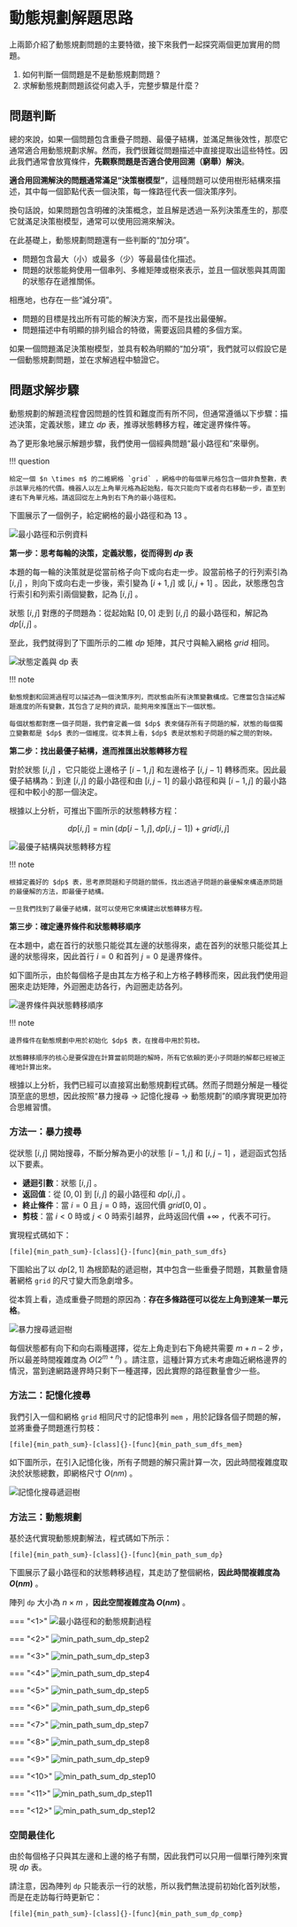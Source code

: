 # 動態規劃解題思路

上兩節介紹了動態規劃問題的主要特徵，接下來我們一起探究兩個更加實用的問題。

1. 如何判斷一個問題是不是動態規劃問題？
2. 求解動態規劃問題該從何處入手，完整步驟是什麼？

## 問題判斷

總的來說，如果一個問題包含重疊子問題、最優子結構，並滿足無後效性，那麼它通常適合用動態規劃求解。然而，我們很難從問題描述中直接提取出這些特性。因此我們通常會放寬條件，**先觀察問題是否適合使用回溯（窮舉）解決**。

**適合用回溯解決的問題通常滿足“決策樹模型”**，這種問題可以使用樹形結構來描述，其中每一個節點代表一個決策，每一條路徑代表一個決策序列。

換句話說，如果問題包含明確的決策概念，並且解是透過一系列決策產生的，那麼它就滿足決策樹模型，通常可以使用回溯來解決。

在此基礎上，動態規劃問題還有一些判斷的“加分項”。

- 問題包含最大（小）或最多（少）等最最佳化描述。
- 問題的狀態能夠使用一個串列、多維矩陣或樹來表示，並且一個狀態與其周圍的狀態存在遞推關係。

相應地，也存在一些“減分項”。

- 問題的目標是找出所有可能的解決方案，而不是找出最優解。
- 問題描述中有明顯的排列組合的特徵，需要返回具體的多個方案。

如果一個問題滿足決策樹模型，並具有較為明顯的“加分項”，我們就可以假設它是一個動態規劃問題，並在求解過程中驗證它。

## 問題求解步驟

動態規劃的解題流程會因問題的性質和難度而有所不同，但通常遵循以下步驟：描述決策，定義狀態，建立 $dp$ 表，推導狀態轉移方程，確定邊界條件等。

為了更形象地展示解題步驟，我們使用一個經典問題“最小路徑和”來舉例。

!!! question

    給定一個 $n \times m$ 的二維網格 `grid` ，網格中的每個單元格包含一個非負整數，表示該單元格的代價。機器人以左上角單元格為起始點，每次只能向下或者向右移動一步，直至到達右下角單元格。請返回從左上角到右下角的最小路徑和。

下圖展示了一個例子，給定網格的最小路徑和為 $13$ 。

![最小路徑和示例資料](dp_solution_pipeline.assets/min_path_sum_example.png)

**第一步：思考每輪的決策，定義狀態，從而得到 $dp$ 表**

本題的每一輪的決策就是從當前格子向下或向右走一步。設當前格子的行列索引為 $[i, j]$ ，則向下或向右走一步後，索引變為 $[i+1, j]$ 或 $[i, j+1]$ 。因此，狀態應包含行索引和列索引兩個變數，記為 $[i, j]$ 。

狀態 $[i, j]$ 對應的子問題為：從起始點 $[0, 0]$ 走到 $[i, j]$ 的最小路徑和，解記為 $dp[i, j]$ 。

至此，我們就得到了下圖所示的二維 $dp$ 矩陣，其尺寸與輸入網格 $grid$ 相同。

![狀態定義與 dp 表](dp_solution_pipeline.assets/min_path_sum_solution_state_definition.png)

!!! note

    動態規劃和回溯過程可以描述為一個決策序列，而狀態由所有決策變數構成。它應當包含描述解題進度的所有變數，其包含了足夠的資訊，能夠用來推匯出下一個狀態。
    
    每個狀態都對應一個子問題，我們會定義一個 $dp$ 表來儲存所有子問題的解，狀態的每個獨立變數都是 $dp$ 表的一個維度。從本質上看，$dp$ 表是狀態和子問題的解之間的對映。

**第二步：找出最優子結構，進而推匯出狀態轉移方程**

對於狀態 $[i, j]$ ，它只能從上邊格子 $[i-1, j]$ 和左邊格子 $[i, j-1]$ 轉移而來。因此最優子結構為：到達 $[i, j]$ 的最小路徑和由 $[i, j-1]$ 的最小路徑和與 $[i-1, j]$ 的最小路徑和中較小的那一個決定。

根據以上分析，可推出下圖所示的狀態轉移方程：

$$
dp[i, j] = \min(dp[i-1, j], dp[i, j-1]) + grid[i, j]
$$

![最優子結構與狀態轉移方程](dp_solution_pipeline.assets/min_path_sum_solution_state_transition.png)

!!! note

    根據定義好的 $dp$ 表，思考原問題和子問題的關係，找出透過子問題的最優解來構造原問題的最優解的方法，即最優子結構。

    一旦我們找到了最優子結構，就可以使用它來構建出狀態轉移方程。

**第三步：確定邊界條件和狀態轉移順序**

在本題中，處在首行的狀態只能從其左邊的狀態得來，處在首列的狀態只能從其上邊的狀態得來，因此首行 $i = 0$ 和首列 $j = 0$ 是邊界條件。

如下圖所示，由於每個格子是由其左方格子和上方格子轉移而來，因此我們使用迴圈來走訪矩陣，外迴圈走訪各行，內迴圈走訪各列。

![邊界條件與狀態轉移順序](dp_solution_pipeline.assets/min_path_sum_solution_initial_state.png)

!!! note

    邊界條件在動態規劃中用於初始化 $dp$ 表，在搜尋中用於剪枝。
    
    狀態轉移順序的核心是要保證在計算當前問題的解時，所有它依賴的更小子問題的解都已經被正確地計算出來。

根據以上分析，我們已經可以直接寫出動態規劃程式碼。然而子問題分解是一種從頂至底的思想，因此按照“暴力搜尋 $\rightarrow$ 記憶化搜尋 $\rightarrow$ 動態規劃”的順序實現更加符合思維習慣。

### 方法一：暴力搜尋

從狀態 $[i, j]$ 開始搜尋，不斷分解為更小的狀態 $[i-1, j]$ 和 $[i, j-1]$ ，遞迴函式包括以下要素。

- **遞迴引數**：狀態 $[i, j]$ 。
- **返回值**：從 $[0, 0]$ 到 $[i, j]$ 的最小路徑和 $dp[i, j]$ 。
- **終止條件**：當 $i = 0$ 且 $j = 0$ 時，返回代價 $grid[0, 0]$ 。
- **剪枝**：當 $i < 0$ 時或 $j < 0$ 時索引越界，此時返回代價 $+\infty$ ，代表不可行。

實現程式碼如下：

```src
[file]{min_path_sum}-[class]{}-[func]{min_path_sum_dfs}
```

下圖給出了以 $dp[2, 1]$ 為根節點的遞迴樹，其中包含一些重疊子問題，其數量會隨著網格 `grid` 的尺寸變大而急劇增多。

從本質上看，造成重疊子問題的原因為：**存在多條路徑可以從左上角到達某一單元格**。

![暴力搜尋遞迴樹](dp_solution_pipeline.assets/min_path_sum_dfs.png)

每個狀態都有向下和向右兩種選擇，從左上角走到右下角總共需要 $m + n - 2$ 步，所以最差時間複雜度為 $O(2^{m + n})$ 。請注意，這種計算方式未考慮臨近網格邊界的情況，當到達網路邊界時只剩下一種選擇，因此實際的路徑數量會少一些。

### 方法二：記憶化搜尋

我們引入一個和網格 `grid` 相同尺寸的記憶串列 `mem` ，用於記錄各個子問題的解，並將重疊子問題進行剪枝：

```src
[file]{min_path_sum}-[class]{}-[func]{min_path_sum_dfs_mem}
```

如下圖所示，在引入記憶化後，所有子問題的解只需計算一次，因此時間複雜度取決於狀態總數，即網格尺寸 $O(nm)$ 。

![記憶化搜尋遞迴樹](dp_solution_pipeline.assets/min_path_sum_dfs_mem.png)

### 方法三：動態規劃

基於迭代實現動態規劃解法，程式碼如下所示：

```src
[file]{min_path_sum}-[class]{}-[func]{min_path_sum_dp}
```

下圖展示了最小路徑和的狀態轉移過程，其走訪了整個網格，**因此時間複雜度為 $O(nm)$** 。

陣列 `dp` 大小為 $n \times m$ ，**因此空間複雜度為 $O(nm)$** 。

=== "<1>"
    ![最小路徑和的動態規劃過程](dp_solution_pipeline.assets/min_path_sum_dp_step1.png)

=== "<2>"
    ![min_path_sum_dp_step2](dp_solution_pipeline.assets/min_path_sum_dp_step2.png)

=== "<3>"
    ![min_path_sum_dp_step3](dp_solution_pipeline.assets/min_path_sum_dp_step3.png)

=== "<4>"
    ![min_path_sum_dp_step4](dp_solution_pipeline.assets/min_path_sum_dp_step4.png)

=== "<5>"
    ![min_path_sum_dp_step5](dp_solution_pipeline.assets/min_path_sum_dp_step5.png)

=== "<6>"
    ![min_path_sum_dp_step6](dp_solution_pipeline.assets/min_path_sum_dp_step6.png)

=== "<7>"
    ![min_path_sum_dp_step7](dp_solution_pipeline.assets/min_path_sum_dp_step7.png)

=== "<8>"
    ![min_path_sum_dp_step8](dp_solution_pipeline.assets/min_path_sum_dp_step8.png)

=== "<9>"
    ![min_path_sum_dp_step9](dp_solution_pipeline.assets/min_path_sum_dp_step9.png)

=== "<10>"
    ![min_path_sum_dp_step10](dp_solution_pipeline.assets/min_path_sum_dp_step10.png)

=== "<11>"
    ![min_path_sum_dp_step11](dp_solution_pipeline.assets/min_path_sum_dp_step11.png)

=== "<12>"
    ![min_path_sum_dp_step12](dp_solution_pipeline.assets/min_path_sum_dp_step12.png)

### 空間最佳化

由於每個格子只與其左邊和上邊的格子有關，因此我們可以只用一個單行陣列來實現 $dp$ 表。

請注意，因為陣列 `dp` 只能表示一行的狀態，所以我們無法提前初始化首列狀態，而是在走訪每行時更新它：

```src
[file]{min_path_sum}-[class]{}-[func]{min_path_sum_dp_comp}
```
